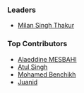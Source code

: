 ### Leaders

* [Milan Singh Thakur](mailto:milan@owasp.org)

### Top Contributors

* [Alaeddine MESBAHI](https://www.linkedin.com/in/alaeddine-mesbahi-2608681a/)
* [Atul Singh](https://www.linkedin.com/in/kunwaratulhax0r/)
* [Mohamed Benchikh](https://www.linkedin.com/in/mohamedbenchikh/)
* [Juanid]()
